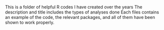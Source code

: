 This is a folder of helpful R codes I have created over the years
The description and title includes the types of analyses done
Each files contains an example of the code, the relevant packages, and all of them have been shown to work properly.

